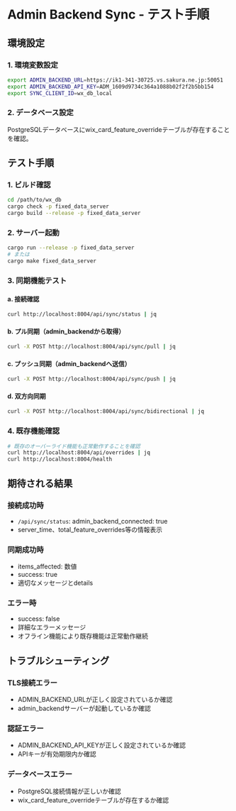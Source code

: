 # Admin Backend Sync - テスト手順

## 環境設定

### 1. 環境変数設定
```bash
export ADMIN_BACKEND_URL=https://ik1-341-30725.vs.sakura.ne.jp:50051
export ADMIN_BACKEND_API_KEY=ADM_1609d9734c364a1088b02f2f2b5bb154
export SYNC_CLIENT_ID=wx_db_local
```

### 2. データベース設定
PostgreSQLデータベースにwix_card_feature_overrideテーブルが存在することを確認。

## テスト手順

### 1. ビルド確認
```bash
cd /path/to/wx_db
cargo check -p fixed_data_server
cargo build --release -p fixed_data_server
```

### 2. サーバー起動
```bash
cargo run --release -p fixed_data_server
# または
cargo make fixed_data_server
```

### 3. 同期機能テスト

#### a. 接続確認
```bash
curl http://localhost:8004/api/sync/status | jq
```

#### b. プル同期（admin_backendから取得）
```bash
curl -X POST http://localhost:8004/api/sync/pull | jq
```

#### c. プッシュ同期（admin_backendへ送信）
```bash
curl -X POST http://localhost:8004/api/sync/push | jq
```

#### d. 双方向同期
```bash
curl -X POST http://localhost:8004/api/sync/bidirectional | jq
```

### 4. 既存機能確認
```bash
# 既存のオーバーライド機能も正常動作することを確認
curl http://localhost:8004/api/overrides | jq
curl http://localhost:8004/health
```

## 期待される結果

### 接続成功時
- `/api/sync/status`: admin_backend_connected: true
- server_time、total_feature_overrides等の情報表示

### 同期成功時
- items_affected: 数値
- success: true
- 適切なメッセージとdetails

### エラー時
- success: false
- 詳細なエラーメッセージ
- オフライン機能により既存機能は正常動作継続

## トラブルシューティング

### TLS接続エラー
- ADMIN_BACKEND_URLが正しく設定されているか確認
- admin_backendサーバーが起動しているか確認

### 認証エラー  
- ADMIN_BACKEND_API_KEYが正しく設定されているか確認
- APIキーが有効期限内か確認

### データベースエラー
- PostgreSQL接続情報が正しいか確認
- wix_card_feature_overrideテーブルが存在するか確認